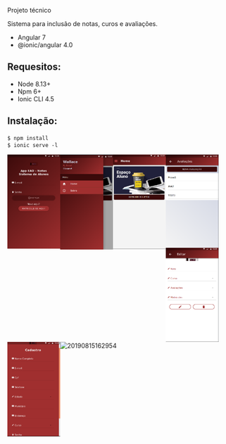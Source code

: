 Projeto técnico 

Sistema para inclusão de notas, curos e avaliações.

* Angular 7
* @ionic/angular 4.0


Requesitos:
------------

* Node 8.13+
* Npm 6+
* Ionic CLI 4.5

Instalação:
------------

```
$ npm install
$ ionic serve -l
```


<img src="https://github.com/wallacecamacho/ead-ionic-springboot/blob/master/frontend/src/assets/img/login.png" width="120" align="left" />
<img src="https://github.com/wallacecamacho/ead-ionic-springboot/blob/master/frontend/src/assets/img/home.png" width="120" align="left" />
<img src="https://github.com/wallacecamacho/ead-ionic-springboot/blob/master/frontend/src/assets/img/home2.png" width="120" align="left" />
<img src="https://github.com/wallacecamacho/ead-ionic-springboot/blob/master/frontend/src/assets/img/avaliacoes.png" width="120" align="left" />
<img src="https://github.com/wallacecamacho/ead-ionic-springboot/blob/master/frontend/src/assets/img/notas.png" width="120" align="left" />
<img src="https://github.com/wallacecamacho/ead-ionic-springboot/blob/master/frontend/src/assets/img/cadastro.png" width="120" align="left" />

![20190815162954](https://user-images.githubusercontent.com/1315080/63122288-b8df4280-bf7c-11e9-9bef-87d029fe1b38.png)

